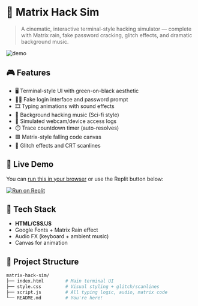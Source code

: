 # 🧪 Matrix Hack Sim

> A cinematic, interactive terminal-style hacking simulator — complete with Matrix rain, fake password cracking, glitch effects, and dramatic background music.

![demo](https://user-images.githubusercontent.com/yourusername/demo.gif)

## 🎮 Features

- 🖥️ Terminal-style UI with green-on-black aesthetic  
- 🧑‍💻 Fake login interface and password prompt  
- 🎞️ Typing animations with sound effects  
- 🎼 Background hacking music (Sci-fi style)  
- 🎥 Simulated webcam/device access logs  
- ⏱️ Trace countdown timer (auto-resolves)  
- 🟩 Matrix-style falling code canvas  
- 👾 Glitch effects and CRT scanlines  

## 🚀 Live Demo

You can [run this in your browser](https://your-live-link.com) or use the Replit button below:

[![Run on Replit](https://replit.com/badge/github/yourusername/matrix-hack-sim)](https://replit.com/github/yourusername/matrix-hack-sim)

## 🧰 Tech Stack

- **HTML/CSS/JS**
- Google Fonts + Matrix Rain effect
- Audio FX (keyboard + ambient music)
- Canvas for animation

## 🧱 Project Structure

```bash
matrix-hack-sim/
├── index.html        # Main terminal UI
├── style.css         # Visual styling + glitch/scanlines
├── script.js         # All typing logic, audio, matrix code
└── README.md         # You're here!

